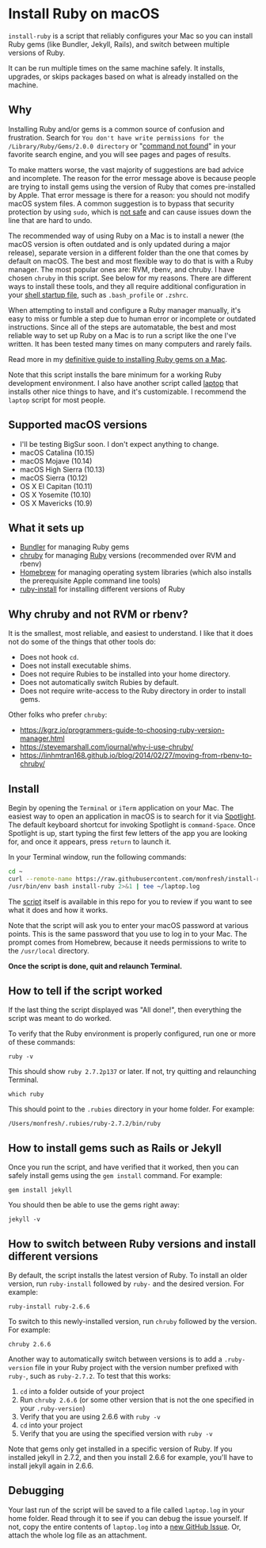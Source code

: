 # Install Ruby on macOS

`install-ruby` is a script that reliably configures your Mac so you can install
Ruby gems (like Bundler, Jekyll, Rails), and switch between multiple versions of
Ruby.

It can be run multiple times on the same machine safely. It installs, upgrades,
or skips packages based on what is already installed on the machine.

Why
---
Installing Ruby and/or gems is a common source of confusion and frustration.
Search for `You don't have write permissions for the /Library/Ruby/Gems/2.0.0 directory`
or "[command not found](https://www.moncefbelyamani.com/troubleshooting-command-not-found-in-the-terminal/)"
in your favorite search engine, and you will see pages and pages of results.

To make matters worse, the vast majority of suggestions are bad advice and
incomplete. The reason for the error message above is because people are trying
to install gems using the version of Ruby that comes pre-installed by Apple.
That error message is there for a reason: you should not modify macOS system
files. A common suggestion is to bypass that security protection by using
`sudo`, which is [not safe](https://www.moncefbelyamani.com/why-you-should-never-use-sudo-to-install-ruby-gems/) and can cause issues down the line that are hard to
undo.

The recommended way of using Ruby on a Mac is to install a newer (the
macOS version is often outdated and is only updated during a major release),
separate version in a different folder than the one that comes by default on
macOS. The best and most flexible way to do that is with a Ruby manager. The
most popular ones are: RVM, rbenv, and chruby. I have chosen `chruby` in this script. See below for my reasons. There are different ways to
install these tools, and they all require additional configuration in your [shell startup file](https://www.moncefbelyamani.com/which-shell-am-i-using-how-can-i-switch/), such as `.bash_profile` or `.zshrc`.

When attempting to install and configure a Ruby manager manually, it's easy to
miss or fumble a step due to human error or incomplete or outdated instructions. Since all of the steps are automatable, the best and most reliable way to set up Ruby on a Mac is to run a script like the one I've written. It has been tested many times on many computers and rarely fails.

Read more in my [definitive guide to installing Ruby gems on a Mac](https://www.moncefbelyamani.com/the-definitive-guide-to-installing-ruby-gems-on-a-mac/).

Note that this script installs the bare minimum for a working Ruby development
environment. I also have another script called [laptop](https://github.com/monfresh/laptop)
that installs other nice things to have, and it's customizable. I recommend the
`laptop` script for most people.

## Supported macOS versions
* I'll be testing BigSur soon. I don't expect anything to change.
* macOS Catalina (10.15)
* macOS Mojave (10.14)
* macOS High Sierra (10.13)
* macOS Sierra (10.12)
* OS X El Capitan (10.11)
* OS X Yosemite (10.10)
* OS X Mavericks (10.9)

What it sets up
---------------

* [Bundler] for managing Ruby gems
* [chruby] for managing [Ruby] versions (recommended over RVM and rbenv)
* [Homebrew] for managing operating system libraries (which also installs the prerequisite Apple command line tools)
* [ruby-install] for installing different versions of Ruby

[Bundler]: http://bundler.io/
[chruby]: https://github.com/postmodern/chruby
[Homebrew]: http://brew.sh/
[Ruby]: https://www.ruby-lang.org/en/
[ruby-install]: https://github.com/postmodern/ruby-install

## Why chruby and not RVM or rbenv?

It is the smallest, most reliable, and easiest to understand. I like that it does not do some of the things that other tools do:

* Does not hook `cd`.
* Does not install executable shims.
* Does not require Rubies to be installed into your home directory.
* Does not automatically switch Rubies by default.
* Does not require write-access to the Ruby directory in order to install gems.

Other folks who prefer `chruby`:

* <https://kgrz.io/programmers-guide-to-choosing-ruby-version-manager.html>
* <https://stevemarshall.com/journal/why-i-use-chruby/>
* <https://linhmtran168.github.io/blog/2014/02/27/moving-from-rbenv-to-chruby/>

Install
-------

Begin by opening the `Terminal` or `iTerm` application on your Mac. The easiest
way to open an application in macOS is to search for it via [Spotlight]. The
default keyboard shortcut for invoking Spotlight is `command-Space`. Once
Spotlight is up, start typing the first few letters of the app you are looking
for, and once it appears, press `return` to launch it.

In your Terminal window, run the following commands:

```sh
cd ~
curl --remote-name https://raw.githubusercontent.com/monfresh/install-ruby-on-macos/master/install-ruby
/usr/bin/env bash install-ruby 2>&1 | tee ~/laptop.log
```

The [script](./install-ruby) itself is available in this repo for you to review
if you want to see what it does and how it works.

Note that the script will ask you to enter your macOS password at various
points. This is the same password that you use to log in to your Mac. The
prompt comes from Homebrew, because it needs permissions to write to the
`/usr/local` directory.

**Once the script is done, quit and relaunch Terminal.**

[Spotlight]: https://support.apple.com/en-us/HT204014

How to tell if the script worked
--------------------------------

If the last thing the script displayed was "All done!", then everything the script was meant to do worked.

To verify that the Ruby environment is properly configured, run one or more of these
commands:

```shell
ruby -v
```

This should show `ruby 2.7.2p137` or later. If not, try quitting and relaunching Terminal.

```shell
which ruby
```

This should point to the `.rubies` directory in your home folder. For example:

```
/Users/monfresh/.rubies/ruby-2.7.2/bin/ruby
```

## How to install gems such as Rails or Jekyll

Once you run the script, and have verified that it worked, then you can safely install gems using the `gem install` command. For example:

```shell
gem install jekyll
```

You should then be able to use the gems right away:

```shell
jekyll -v
```

## How to switch between Ruby versions and install different versions

By default, the script installs the latest version of Ruby. To install an older version,
run `ruby-install` followed by `ruby-` and the desired version. For example:

```shell
ruby-install ruby-2.6.6
```

To switch to this newly-installed version, run `chruby` followed by the version. For example:

```shell
chruby 2.6.6
```

Another way to automatically switch between versions is to add a `.ruby-version` file in your Ruby project with the version number prefixed with `ruby-`, such as `ruby-2.7.2`. To test that this works:

1. `cd` into a folder outside of your project
2. Run `chruby 2.6.6` (or some other version that is not the one specified in your `.ruby-version`)
3. Verify that you are using 2.6.6 with `ruby -v`
4. `cd` into your project
5. Verify that you are using the specified version with `ruby -v`

Note that gems only get installed in a specific version of Ruby. If you installed jekyll in 2.7.2,
and then you install 2.6.6 for example, you'll have to install jekyll again in 2.6.6.

Debugging
---------

Your last run of the script will be saved to a file called `laptop.log` in your
home folder. Read through it to see if you can debug the issue yourself. If not,
copy the entire contents of `laptop.log` into a
[new GitHub Issue](https://github.com/monfresh/install-ruby-on-macos/issues/new).
Or, attach the whole log file as an attachment.
